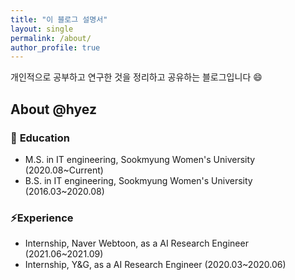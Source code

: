 ```yaml
---
title: "이 블로그 설명서"
layout: single
permalink: /about/
author_profile: true
---
```


개인적으로 공부하고 연구한 것을 정리하고 공유하는 블로그입니다 😄 

## About @hyez
### 🔭 <b>Education</b>
- M.S. in IT engineering, Sookmyung Women's University (2020.08~Current)
- B.S. in IT engineering, Sookmyung Women's University (2016.03~2020.08)


### ⚡<b>Experience</b>
- Internship, Naver Webtoon, as a AI Research Engineer (2021.06~2021.09)
- Internship, Y&G, as a AI Research Engineer (2020.03~2020.06)